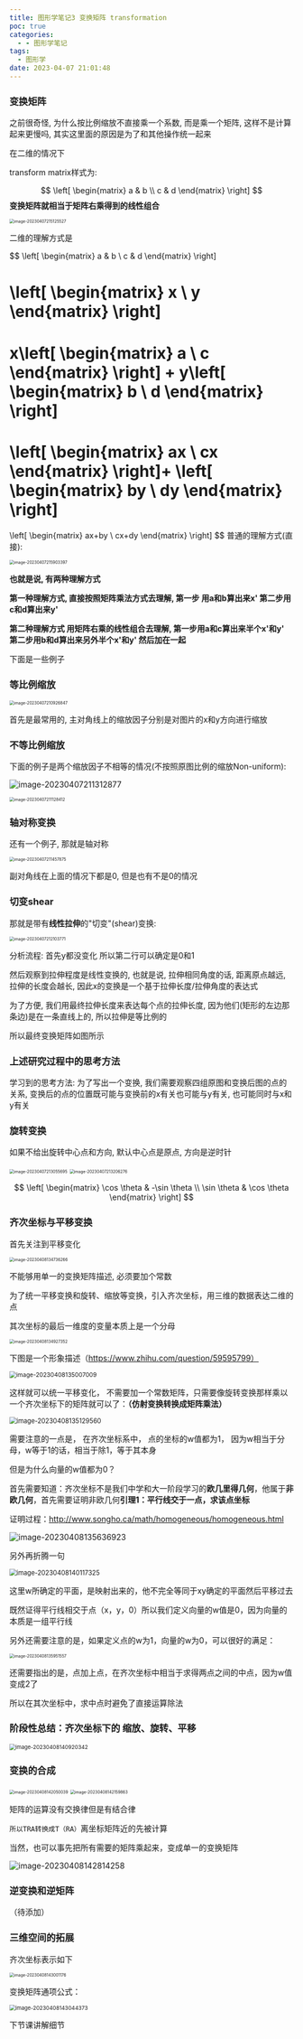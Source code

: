 ```yaml
---
title: 图形学笔记3 变换矩阵 transformation
poc: true
categories:
  - - 图形学笔记
tags:
  - 图形学
date: 2023-04-07 21:01:48
---
```


### 变换矩阵

之前很奇怪, 为什么按比例缩放不直接乘一个系数, 而是乘一个矩阵, 这样不是计算起来更慢吗, 其实这里面的原因是为了和其他操作统一起来

在二维的情况下

transform matrix样式为:


$$
\left[
\begin{matrix}
a & b \\
c & d
\end{matrix}
\right]
$$
**变换矩阵就相当于矩阵右乘得到的线性组合**

<img src="https://raw.githubusercontent.com/Valkierja/ALLPIC/main/img/202304072151553.png" alt="image-20230407215125527" style="zoom:50%;" />

二维的理解方式是


$$
\left[
\begin{matrix}
a & b \\
c & d
\end{matrix}
\right]

\left[
\begin{matrix}
x \\
y
\end{matrix}
\right]
=

x\left[
\begin{matrix}
a  \\
c 
\end{matrix}
\right]
+
y\left[
\begin{matrix}
b  \\
d 
\end{matrix}
\right]
=
\left[
\begin{matrix}
ax  \\
cx 
\end{matrix}
\right]+
\left[
\begin{matrix}
by  \\
dy 
\end{matrix}
\right]
=
\left[
\begin{matrix}
ax+by  \\
cx+dy
\end{matrix}
\right]
$$
普通的理解方式(直接):



<img src="https://raw.githubusercontent.com/Valkierja/ALLPIC/main/img/202304072159420.png" alt="image-20230407215903397" style="zoom:50%;" />



**也就是说, 有两种理解方式**

**第一种理解方式, 直接按照矩阵乘法方式去理解, 第一步 用a和b算出来x'  第二步用 c和d算出来y'**

**第二种理解方式 用矩阵右乘的线性组合去理解, 第一步用a和c算出来半个x'和y'  第二步用b和d算出来另外半个x'和y' 然后加在一起**



下面是一些例子

### 等比例缩放

<img src="https://raw.githubusercontent.com/Valkierja/ALLPIC/main/img/202304092052319.png" alt="image-20230407210926847" style="zoom:50%;" />

首先是最常用的, 主对角线上的缩放因子分别是对图片的x和y方向进行缩放

### 不等比例缩放

下面的例子是两个缩放因子不相等的情况(不按照原图比例的缩放Non-uniform):

![image-20230407211312877](https://raw.githubusercontent.com/Valkierja/ALLPIC/main/img/202304072113898.png)

<img src="https://raw.githubusercontent.com/Valkierja/ALLPIC/main/img/202304072111445.png" alt="image-20230407211128412" style="zoom:50%;" />

### 轴对称变换

还有一个例子, 那就是轴对称

<img src="https://raw.githubusercontent.com/Valkierja/ALLPIC/main/img/202304072114917.png" alt="image-20230407211457875" style="zoom:50%;" />



副对角线在上面的情况下都是0, 但是也有不是0的情况

### 切变shear

那就是带有**线性拉伸**的"切变"(shear)变换:

<img src="https://raw.githubusercontent.com/Valkierja/ALLPIC/main/img/202304072121811.png" alt="image-20230407212103771" style="zoom:50%;" />

分析流程: 首先y都没变化 所以第二行可以确定是0和1

然后观察到拉伸程度是线性变换的, 也就是说, 拉伸相同角度的话, 距离原点越远, 拉伸的长度会越长, 因此x的变换是一个基于拉伸长度/拉伸角度的表达式

为了方便, 我们用最终拉伸长度来表达每个点的拉伸长度, 因为他们(矩形的左边那条边)是在一条直线上的, 所以拉伸是等比例的

所以最终变换矩阵如图所示

### 上述研究过程中的思考方法

学习到的思考方法: 为了写出一个变换, 我们需要观察四组原图和变换后图的点的关系, 变换后的点的位置既可能与变换前的x有关也可能与y有关, 也可能同时与x和y有关

### 旋转变换

如果不给出旋转中心点和方向, 默认中心点是原点, 方向是逆时针

<img src="https://raw.githubusercontent.com/Valkierja/ALLPIC/main/img/202304072130733.png" alt="image-20230407213055695" style="zoom:50%;" />

<img src="https://raw.githubusercontent.com/Valkierja/ALLPIC/main/img/202304072132317.png" alt="image-20230407213206276" style="zoom:50%;" />


$$
\left[
\begin{matrix}
\cos \theta & -\sin \theta \\
\sin \theta & \cos \theta
\end{matrix}
\right]
$$

### 齐次坐标与平移变换

首先关注到平移变化

<img src="https://raw.githubusercontent.com/Valkierja/ALLPIC/main/img/202304081348830.png" alt="image-20230408134736266" style="zoom:50%;" />

不能够用单一的变换矩阵描述, 必须要加个常数

为了统一平移变换和旋转、缩放等变换，引入齐次坐标，用三维的数据表达二维的点

其次坐标的最后一维度的变量本质上是一个分母

<img src="https://raw.githubusercontent.com/Valkierja/ALLPIC/main/img/202304081349374.png" alt="image-20230408134927352" style="zoom:50%;" />

下图是一个形象描述（https://www.zhihu.com/question/59595799）

<img src="https://raw.githubusercontent.com/Valkierja/ALLPIC/main/img/202304081350046.png" alt="image-20230408135007009" style="zoom:75%;" />

这样就可以统一平移变化， 不需要加一个常数矩阵，只需要像旋转变换那样乘以一个齐次坐标下的矩阵就可以了：**（仿射变换转换成矩阵乘法）**

<img src="https://raw.githubusercontent.com/Valkierja/ALLPIC/main/img/202304081351596.png" alt="image-20230408135129560" style="zoom: 80%;" />

需要注意的一点是， 在齐次坐标系中， 点的坐标的w值都为1， 因为w相当于分母，w等于1的话，相当于除1，等于其本身

但是为什么向量的w值都为0？

首先需要知道：齐次坐标不是我们中学和大一阶段学习的**欧几里得几何**，他属于**非欧几何**，首先需要证明非欧几何**引理1：平行线交于一点，求该点坐标**

证明过程：http://www.songho.ca/math/homogeneous/homogeneous.html

![image-20230408135636923](https://raw.githubusercontent.com/Valkierja/ALLPIC/main/img/202304081356949.png)

另外再折腾一句

<img src="https://raw.githubusercontent.com/Valkierja/ALLPIC/main/img/202304081401346.png" alt="image-20230408140117325" style="zoom: 80%;" />

这里w所确定的平面，是映射出来的，他不完全等同于xy确定的平面然后平移过去

既然证得平行线相交于点（x，y，0）所以我们定义向量的w值是0，因为向量的本质是一组平行线

另外还需要注意的是，如果定义点的w为1，向量的w为0，可以很好的满足：

<img src="https://raw.githubusercontent.com/Valkierja/ALLPIC/main/img/202304081359585.png" alt="image-20230408135951557" style="zoom:50%;" />

还需要指出的是，点加上点，在齐次坐标中相当于求得两点之间的中点，因为w值变成2了

所以在其次坐标中，求中点时避免了直接运算除法

### 阶段性总结：齐次坐标下的 缩放、旋转、平移

<img src="https://raw.githubusercontent.com/Valkierja/ALLPIC/main/img/202304081409388.png" alt="image-20230408140920342" style="zoom:67%;" />





### 变换的合成

<img src="https://raw.githubusercontent.com/Valkierja/ALLPIC/main/img/202304081420069.png" alt="image-20230408142050039" style="zoom:50%;" />

<img src="https://raw.githubusercontent.com/Valkierja/ALLPIC/main/img/202304081421894.png" alt="image-20230408142159863" style="zoom:50%;" />

矩阵的运算没有交换律但是有结合律

`所以TRA转换成T（RA）`离坐标矩阵近的先被计算

当然，也可以事先把所有需要的矩阵乘起来，变成单一的变换矩阵

![image-20230408142814258](https://raw.githubusercontent.com/Valkierja/ALLPIC/main/img/202304081428292.png)







### 逆变换和逆矩阵

（待添加）



### 三维空间的拓展

齐次坐标表示如下

<img src="https://raw.githubusercontent.com/Valkierja/ALLPIC/main/img/202304081430199.png" alt="image-20230408143001176" style="zoom:50%;" />

变换矩阵通项公式：

<img src="https://raw.githubusercontent.com/Valkierja/ALLPIC/main/img/202304081430398.png" alt="image-20230408143044373" style="zoom:67%;" />

下节课讲解细节
